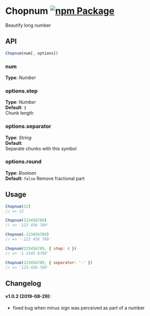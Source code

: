 # Chopnum [![npm Package](https://img.shields.io/npm/v/chopnum.svg)](https://www.npmjs.org/package/chopnum)
Beautify long number


## API
```javascript
Chopnum(num[, options])
```

### num
**Type**: _Number_   


### options.step
**Type**: _Number_   
**Default**: `3`   
Chunk length


### options.separator
**Type**: _String_   
**Default**: ` `   
Separate chunks with this symbol


### options.round
**Type**: _Boolean_   
**Default**: `false` 
Remove fractional part




## Usage
```javascript
Chopnum(12)
// => 12

Chopnum(123456789)
// => '123 456 789'

Chopnum(-123456789)
// => '-123 456 789'

Chopnum(123456789, { step: 4 })
// => '1 2345 6789'

Chopnum(123456789, { separator: '-' })
// => '123-456-789'
```



## Changelog 
#### v1.0.2 (2019-08-29):
- fixed bug when minus sign was perceived as part of a number

